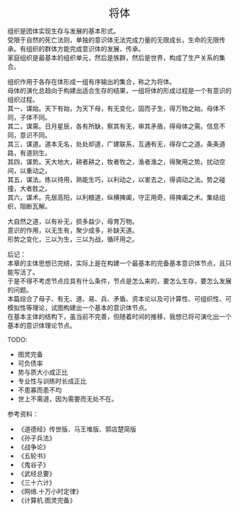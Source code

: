 <center><font size=5>将体</font></center>

组织是团体实现生存与发展的基本形式。<br>
受限于自然的死亡法则，单独的意识体无法完成力量的无限成长，生命的无限传承。有组织的群体方能完成意识体的发展、传承。<br/>
家庭组织是最基本的组织单元，然后是族群，然后是世界，构成了生产关系的集合。<br/>

组织作用于各存在体形成一组有序输出的集合，称之为将体。<br/>
母体的演化总趋向于构建出适合生存的结果，一组将体的形成过程是一个有意识的组织过程。<br/>
其一，谋始。天下有始，为天下母，有无变化，固而子生，得万物之始。母体不同，子体不同。<br/>
其二，谋需。日月星辰，各有所缺，察其有无，审其矛盾，得母体之需。信息不同，意识不同。<br/>
其三，谋道。道本无名，处处却道，广建联系，互通有无，得存亡之道。条条道路，有道则生。<br/>
其四，谋势。天大地大，耕者耕之，牧者牧之，渔者渔之，得聚用之势。扰动空间，以重动之。<br/>
其五，谋法。练以待用，熟能生巧，以利动之，以害去之，得调动之法。势之碰撞，大者胜之。<br/>
其六，谋术。先居高阳，以利粮道，纵横捭阖，守正用奇，得捭阖之术。集结组织，阻断瓦解。<br/>

大自然之道，以有补无，损多益少，母育万物。<br/>
意识的作用，以无生有，聚少成多，补缺天道。<br/>
形势之变化，三以为生，三以为战，循环用之。<br/>

后记：<br/>
本章的主体思想已完结，实际上是在构建一个最基本的完备基本意识体节点，且只能写活了。<br/>
于是不得不考虑节点应具有什么条件，节点是怎么来的，要怎么生存，要怎么发展的问题。<br/>
本篇综合了母子、有无、道、易、兵、矛盾、资本论以及可计算性、可组织性、可模拟性等理论，试图构建出一个基本的意识体节点。<br/>
在基本主体的结构下，虽当前不完善，但随着时间的推移，我想已将可演化出一个基本的意识体理论节点。<br/>

TODO: 
* 图灵完备
* 可负债率
* 势与质大小成正比
* 专业性与训练时长成正比
* 不患寡而患不均
* 世上不需道，因为需要而无处不在。

参考资料：
* 《道德经》传世版、马王堆版、郭店楚简版
* 《孙子兵法》
* 《战争论》
* 《五轮书》
* 《鬼谷子》
* 《武经总要》
* 《三十六计》
* 《网络.十万小时定律》
* 《计算机.图灵完备》

